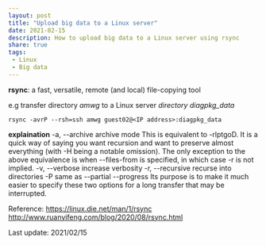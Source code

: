 ```yaml
---
layout: post
title: "Upload big data to a Linux server"
date: 2021-02-15
description: How to upload big data to a Linux server using rsync
share: true
tags:
 - Linux
 - Big data
---
```


**rsync**: a fast, versatile, remote (and local) file-copying tool

e.g transfer directory *amwg* to a Linux server *directory diagpkg_data*

    rsync -avrP --rsh=ssh amwg guest02@<IP address>:diagpkg_data

**explaination**
-a, --archive  archive mode
This is equivalent to -rlptgoD. It is a quick way of saying you want recursion and want to preserve almost everything (with -H being a notable omission). The only exception to the above equivalence is when --files-from is specified, in which case -r is not implied.
-v, --verbose  increase verbosity
-r, --recursive  recurse into directories
-P  same as --partial --progress
Its purpose is to make it much easier to specify these two options for a long transfer that may be interrupted.

 Reference:
 <https://linux.die.net/man/1/rsync>
 <http://www.ruanyifeng.com/blog/2020/08/rsync.html>

 Last update: 2021/02/15
